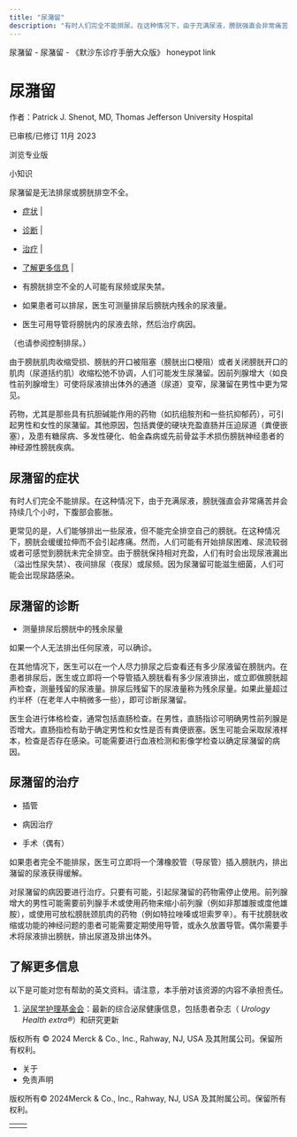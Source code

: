 ```yaml
---
title: "尿潴留"
description: "有时人们完全不能排尿。在这种情况下，由于充满尿液，膀胱强直会非常痛苦并会持续几个小时，下腹部会膨胀。"
---
```


﻿尿潴留 \- 尿潴留 \- 《默沙东诊疗手册大众版》 honeypot link

# 尿潴留

作者：Patrick J. Shenot, MD, Thomas Jefferson University Hospital

已审核/已修订 11月 2023

浏览专业版

小知识

尿潴留是无法排尿或膀胱排空不全。

- [症状](#症状_v7825700_zh) \|
- [诊断](#诊断_v7825704_zh) \|
- [治疗](#治疗_v7825709_zh) \|
- [了解更多信息](#了解更多信息_v28498906_zh) \|

- 有膀胱排空不全的人可能有尿频或尿失禁。

- 如果患者可以排尿，医生可测量排尿后膀胱内残余的尿液量。

- 医生可用导管将膀胱内的尿液去除，然后治疗病因。


（也请参阅控制排尿。）

由于膀胱肌肉收缩受损、膀胱的开口被阻塞（膀胱出口梗阻）或者关闭膀胱开口的肌肉（尿道括约肌）收缩松弛不协调，人们可能发生尿潴留。因前列腺增大（如良性前列腺增生）可使将尿液排出体外的通道（尿道）变窄，尿潴留在男性中更为常见。

药物，尤其是那些具有抗胆碱能作用的药物（如抗组胺剂和一些抗抑郁药），可引起男性和女性的尿潴留。其他原因，包括粪便的硬块充盈直肠并压迫尿道（粪便嵌塞），及患有糖尿病、多发性硬化、帕金森病或先前骨盆手术损伤膀胱神经患者的神经源性膀胱疾病。

## 尿潴留的症状

有时人们完全不能排尿。在这种情况下，由于充满尿液，膀胱强直会非常痛苦并会持续几个小时，下腹部会膨胀。

更常见的是，人们能够排出一些尿液，但不能完全排空自己的膀胱。在这种情况下，膀胱会缓缓拉伸而不会引起疼痛。然而，人们可能有开始排尿困难、尿流较弱或者可感觉到膀胱未完全排空。由于膀胱保持相对充盈，人们有时会出现尿液漏出（溢出性尿失禁）、夜间排尿（夜尿）或尿频。因为尿潴留可能滋生细菌，人们可能会出现尿路感染。

## 尿潴留的诊断

- 测量排尿后膀胱中的残余尿量


如果一个人无法排出任何尿液，可以确诊。

在其他情况下，医生可以在一个人尽力排尿之后查看还有多少尿液留在膀胱内。在患者排尿后，医生或立即将一个导管插入膀胱看有多少尿液排出，或立即做膀胱超声检查，测量残留的尿液量。排尿后残留下的尿液量称为残余尿量。如果此量超过约半杯（在老年人中稍微多一些），即可诊断尿潴留。

医生会进行体格检查，通常包括直肠检查。在男性，直肠指诊可明确男性前列腺是否增大。直肠指检有助于确定男性和女性是否有粪便嵌塞。医生可能会采取尿液样本，检查是否存在感染。可能需要进行血液检测和影像学检查以确定尿潴留的病因。

## 尿潴留的治疗

- 插管

- 病因治疗

- 手术（偶有）


如果患者完全不能排尿，医生可立即将一个薄橡胶管（导尿管）插入膀胱内，排出潴留的尿液获得缓解。

对尿潴留的病因要进行治疗。只要有可能，引起尿潴留的药物需停止使用。前列腺增大的男性可能需要前列腺手术或使用药物来缩小前列腺（例如非那雄胺或度他雄胺），或使用可放松膀胱颈肌肉的药物（例如特拉唑嗪或坦索罗辛）。有干扰膀胱收缩或功能的神经问题的患者可能需要定期使用导管，或永久放置导管。偶尔需要手术将尿液排出膀胱，排出尿道及排出体外。

## 了解更多信息

以下是可能对您有帮助的英文资料。请注意，本手册对该资源的内容不承担责任。

1. [泌尿学护理基金会](http://www.urologyhealth.org/)：最新的综合泌尿健康信息，包括患者杂志（ _Urology Health extra®_）和研究更新




版权所有 © 2024
Merck & Co., Inc., Rahway, NJ, USA 及其附属公司。保留所有权利。

- 关于
- 免责声明

版权所有© 2024Merck & Co., Inc., Rahway, NJ, USA 及其附属公司。保留所有权利。

|     |     |
| --- | --- |
|  |  |
